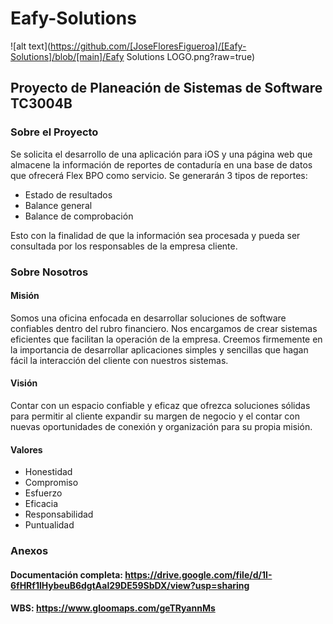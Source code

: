 # Eafy-Solutions
![alt text](https://github.com/[JoseFloresFigueroa]/[Eafy-Solutions]/blob/[main]/Eafy Solutions LOGO.png?raw=true)
## Proyecto de Planeación de Sistemas de Software TC3004B

### Sobre el Proyecto
Se solicita el desarrollo de una aplicación para iOS y una página web que almacene la información de reportes de contaduría en una base de datos que ofrecerá Flex BPO como servicio. Se generarán 3 tipos de reportes:
- Estado de resultados
- Balance general
- Balance de comprobación

Esto con la finalidad de que la información sea procesada y pueda ser consultada por los responsables de la empresa cliente. 

### Sobre Nosotros

#### Misión
Somos una oficina enfocada en desarrollar soluciones de software confiables dentro del rubro financiero. Nos encargamos de crear sistemas eficientes que facilitan la operación de la empresa. Creemos firmemente en la importancia de desarrollar aplicaciones simples y sencillas que hagan fácil la interacción del cliente con nuestros sistemas. 

#### Visión
Contar con un espacio confiable y eficaz que ofrezca soluciones sólidas para permitir al cliente expandir su margen de negocio y el contar con nuevas oportunidades de conexión y organización para su propia misión.

#### Valores

- Honestidad
- Compromiso
- Esfuerzo
- Eficacia
- Responsabilidad
- Puntualidad

### Anexos
#### Documentación completa: https://drive.google.com/file/d/1I-6fHRf1lHybeuB6dgtAal29DE59SbDX/view?usp=sharing
#### WBS: https://www.gloomaps.com/geTRyannMs
